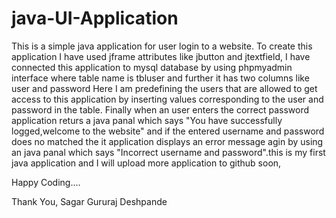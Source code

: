 # java-UI-Application
This is a simple java application for user login to a website.
To create this application I have used jframe attributes like jbutton and jtextfield,
I have connected this application to mysql database by using phpmyadmin interface where table name is tbluser and further it has two columns like user and password
Here I am predefining the users that are allowed to get access to this application by inserting values corresponding to the user and password in the table.
Finally when an user enters the correct password application returs a java panal which says "You have successfully logged,welcome to the website" and if the entered username and password does no matched the it application displays an error message agin by using an java panal which says "Incorrect username and password".this is my first java application and I will upload more application to github soon,


Happy Coding....

Thank You,
Sagar Gururaj Deshpande
